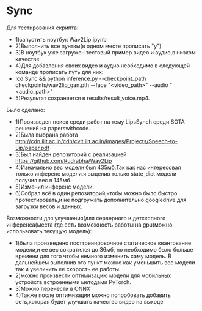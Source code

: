 # Sync
Для тестирования скрипта:
* 1)запустить ноутбук Wav2Lip.ipynb
* 2)Выполнить все пунткы(в одном месте прописать "y")
* 3)В ноутбук уже загружен тестовый пример видео и аудио,в низком качестве
* 4)Для добавления своих видео и аудио необходимо в следующей команде прописать путь для них:
* !cd Sync && python inference.py --checkpoint_path checkpoints/wav2lip_gan.pth --face "<video_path>" --audio "<audio_path>" 
* 5)Результат сохраняется в results/result_voice.mp4.

Было сделано:
* 1)Произведен поиск среди работ на тему LipsSynch среди SOTA решений на  paperswithcode.
* 2)Была выбрана работа http://cdn.iiit.ac.in/cdn/cvit.iiit.ac.in/images/Projects/Speech-to-Lip/paper.pdf
* 3)Был найден репозиторий с реализацией https://github.com/Rudrabha/Wav2Lip
* 4)Изначально вес модели был 435мб.Так как нас интересовал только инференс модели.я выделив только state_dict модели получил вес в 145мб
* 5)Изменил инференс модели.
* 6)Собрал всё в один репозиторий,чтобы можно было быстро протестировать,и не подгружать дополнительно googledrive для загрузки весов и данных.

Возможности для улучшения(для серверного и детскопного инференса(места где есть возможность работы на gpu)можно использовать текущую модель): 
* 1)была произведено  посттренировочное статическое квантование модели,и ее вес сократился до 36мб,
но необходимо было больше времени для того чтобы немного изменить саму модель.
В дальнейшем выполнив это пункт можно как уменьшить вес модели так и увеличить ее скорость ее работы.
* 2)можно произвести оптимизацию модели для мобильных устройств,встроенными методами PyTorch.
* 3)Можно перенести в ONNX
* 4)Также после оптимизации можно попробовать добавить сеть,которая  будет улучшать качество видео на выходе 
